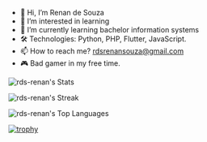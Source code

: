 - 👋 Hi, I’m Renan de Souza
- 👀 I’m interested in learning
- 🌱 I’m currently learning bachelor information systems
- 🛠️ Technologies: Python, PHP, Flutter, JavaScript.
- 📫 How to reach me? rdsrenansouza@gmail.com
- 🎮 Bad gamer in my free time.

![rds-renan's Stats](https://github-readme-stats.vercel.app/api?username=rds-renan&theme=blueberry&show_icons=true&hide_border=false&count_private=true&card_width=436)

![rds-renan's Streak](https://github-readme-streak-stats.herokuapp.com/?user=rds-renan&theme=blueberry&hide_border=false&card_width=436)

![rds-renan's Top Languages](https://github-readme-stats.vercel.app/api/top-langs/?username=rds-renan&theme=blueberry&show_icons=true&hide_border=false&layout=compact&card_width=436)

[![trophy](https://github-profile-trophy.vercel.app/?username=rds-renan&theme=darkhub)](https://github.com/rds-renan/github-profile-trophy)

<!---
rds-renan/rds-renan is a ✨ special ✨ repository because its `README.md` (this file) appears on your GitHub profile.
You can click the Preview link to take a look at your changes.
--->
